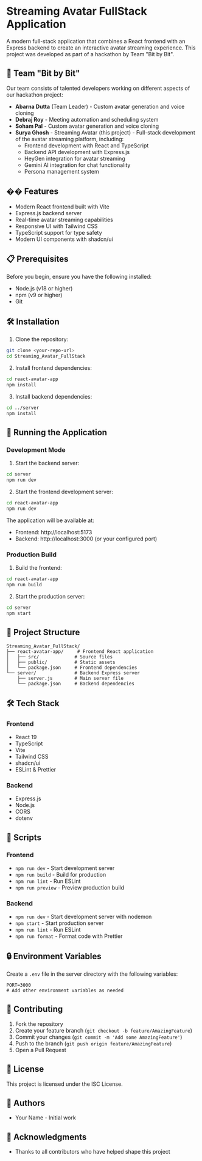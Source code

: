 # Streaming Avatar FullStack Application

A modern full-stack application that combines a React frontend with an Express backend to create an interactive avatar streaming experience. This project was developed as part of a hackathon by Team "Bit by Bit".

## 👥 Team "Bit by Bit"

Our team consists of talented developers working on different aspects of our hackathon project:

- **Abarna Dutta** (Team Leader) - Custom avatar generation and voice cloning
- **Debraj Roy** - Meeting automation and scheduling system
- **Soham Pal** - Custom avatar generation and voice cloning
- **Surya Ghosh** - Streaming Avatar (this project) - Full-stack development of the avatar streaming platform, including:
  - Frontend development with React and TypeScript
  - Backend API development with Express.js
  - HeyGen integration for avatar streaming
  - Gemini AI integration for chat functionality
  - Persona management system

## �� Features

- Modern React frontend built with Vite
- Express.js backend server
- Real-time avatar streaming capabilities
- Responsive UI with Tailwind CSS
- TypeScript support for type safety
- Modern UI components with shadcn/ui

## 📋 Prerequisites

Before you begin, ensure you have the following installed:
- Node.js (v18 or higher)
- npm (v9 or higher)
- Git

## 🛠️ Installation

1. Clone the repository:
```bash
git clone <your-repo-url>
cd Streaming_Avatar_FullStack
```

2. Install frontend dependencies:
```bash
cd react-avatar-app
npm install
```

3. Install backend dependencies:
```bash
cd ../server
npm install
```

## 🚀 Running the Application

### Development Mode

1. Start the backend server:
```bash
cd server
npm run dev
```

2. Start the frontend development server:
```bash
cd react-avatar-app
npm run dev
```

The application will be available at:
- Frontend: http://localhost:5173
- Backend: http://localhost:3000 (or your configured port)

### Production Build

1. Build the frontend:
```bash
cd react-avatar-app
npm run build
```

2. Start the production server:
```bash
cd server
npm start
```

## 📁 Project Structure

```
Streaming_Avatar_FullStack/
├── react-avatar-app/     # Frontend React application
│   ├── src/             # Source files
│   ├── public/          # Static assets
│   └── package.json     # Frontend dependencies
└── server/              # Backend Express server
    ├── server.js        # Main server file
    └── package.json     # Backend dependencies
```

## 🛠️ Tech Stack

### Frontend
- React 19
- TypeScript
- Vite
- Tailwind CSS
- shadcn/ui
- ESLint & Prettier

### Backend
- Express.js
- Node.js
- CORS
- dotenv

## 📝 Scripts

### Frontend
- `npm run dev` - Start development server
- `npm run build` - Build for production
- `npm run lint` - Run ESLint
- `npm run preview` - Preview production build

### Backend
- `npm run dev` - Start development server with nodemon
- `npm start` - Start production server
- `npm run lint` - Run ESLint
- `npm run format` - Format code with Prettier

## 🔒 Environment Variables

Create a `.env` file in the server directory with the following variables:
```
PORT=3000
# Add other environment variables as needed
```

## 🤝 Contributing

1. Fork the repository
2. Create your feature branch (`git checkout -b feature/AmazingFeature`)
3. Commit your changes (`git commit -m 'Add some AmazingFeature'`)
4. Push to the branch (`git push origin feature/AmazingFeature`)
5. Open a Pull Request

## 📄 License

This project is licensed under the ISC License.

## 👥 Authors

- Your Name - Initial work

## 🙏 Acknowledgments

- Thanks to all contributors who have helped shape this project 